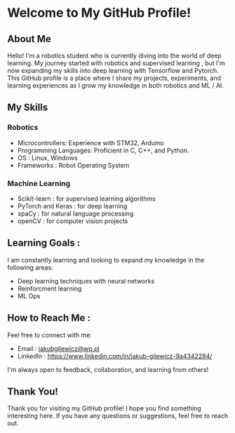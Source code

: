 # Welcome to My GitHub Profile!
## About Me
Hello! I'm a robotics student who is currently diving into the world of deep learning. My journey started with robotics and supervised learning , but I'm now expanding my skills into deep learning with Tensorflow and Pytorch. This GitHub profile is a place where I share my projects, experiments, and learning experiences as I grow my knowledge in both robotics and ML / AI.

## My Skills
### Robotics
- Microcontrollers: Experience with STM32, Arduino
- Programming Languages: Proficient in C, C++, and Python.
- OS : Linux, Windows
- Frameworks : Robot Operating System

### Machine Learning
- Scikit-learn : for supervised learning algorithms
-  PyTorch and Keras : for deep learning
- spaCy : for natural language processing
- openCV : for computer vision projects

## Learning Goals :
I am constantly learning and looking to expand my knowledge in the following areas:
- Deep learning techniques with neural networks
- Reinforcment learning
- ML Ops

## How to Reach Me : 
Feel free to connect with me:
- Email : jakubgilewicz@wp.pl
- LinkedIn : https://www.linkedin.com/in/jakub-gilewicz-9a4342284/

I'm always open to feedback, collaboration, and learning from others!

## Thank You!
Thank you for visiting my GitHub profile! I hope you find something interesting here. If you have any questions or suggestions, feel free to reach out.
